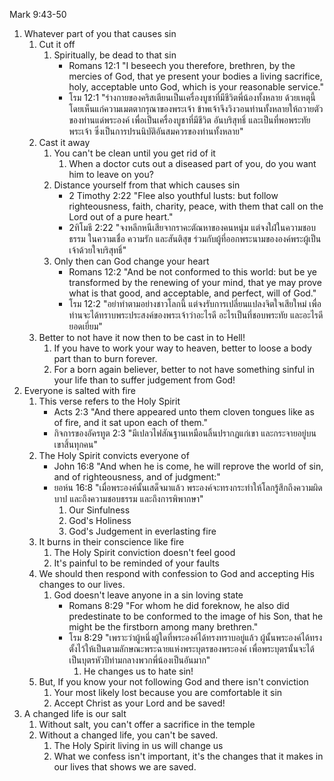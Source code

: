 Mark 9:43-50

1. Whatever part of you that causes sin
    1. Cut it off
        1. Spiritually, be dead to that sin
            - Romans 12:1 "I beseech you therefore, brethren, by the mercies of God, that ye present your bodies a living sacrifice, holy, acceptable unto God, which is your reasonable service."
            - โรม 12:1 "ร่างกายของคริสเตียนเป็นเครื่องบูชาที่มีชีวิตพี่น้องทั้งหลาย ด้วยเหตุนี้โดยเห็นแก่ความเมตตากรุณาของพระเจ้า ข้าพเจ้าจึงวิงวอนท่านทั้งหลายให้ถวายตัวของท่านแด่พระองค์ เพื่อเป็นเครื่องบูชาที่มีชีวิต อันบริสุทธิ์ และเป็นที่พอพระทัยพระเจ้า ซึ่งเป็นการปรนนิบัติอันสมควรของท่านทั้งหลาย"
    2. Cast it away
        1. You can't be clean until you get rid of it
            1. When a doctor cuts out a diseased part of you, do you want him to leave on you?
        2. Distance yourself from that which causes sin
            - 2 Timothy 2:22 "Flee also youthful lusts: but follow righteousness, faith, charity, peace, with them that call on the Lord out of a pure heart."
            - 2ทิโมธี 2:22 "จงหลีกหนีเสียจากราคะตัณหาของคนหนุ่ม แต่จงใฝ่ในความชอบธรรม ในความเชื่อ ความรัก และสันติสุข ร่วมกับผู้ที่ออกพระนามขององค์พระผู้เป็นเจ้าด้วยใจบริสุทธิ์"
        3. Only then can God change your heart
            - Romans 12:2 "And be not conformed to this world: but be ye transformed by the renewing of your mind, that ye may prove what is that good, and acceptable, and perfect, will of God."
            - โรม 12:2 "อย่าทำตามอย่างชาวโลกนี้ แต่จงรับการเปลี่ยนแปลงจิตใจเสียใหม่ เพื่อท่านจะได้ทราบพระประสงค์ของพระเจ้าว่าอะไรดี อะไรเป็นที่ชอบพระทัย และอะไรดียอดเยี่ยม"
    3. Better to not have it now then to be cast in to Hell!
        1. If you have to work your way to heaven, better to loose a body part than to burn forever.
        2. For a born again believer, better to not have something sinful in your life than to suffer judgement from God!
2. Everyone is salted with fire
    1. This verse refers to the Holy Spirit
        - Acts 2:3 "And there appeared unto them cloven tongues like as of fire, and it sat upon each of them."
        - กิจการของอัครทูต 2:3 "มีเปลวไฟสัณฐานเหมือนลิ้นปรากฏแก่เขา และกระจายอยู่บนเขาสิ้นทุกคน"
    2. The Holy Spirit convicts everyone of
        - John 16:8 "And when he is come, he will reprove the world of sin, and of righteousness, and of judgment:"
        - ยอห์น 16:8 "เมื่อพระองค์นั้นเสด็จมาแล้ว พระองค์จะทรงกระทำให้โลกรู้สึกถึงความผิดบาป และถึงความชอบธรรม และถึงการพิพากษา"
            1. Our Sinfulness
            2. God's Holiness
            3. God's Judgement in everlasting fire
    3. It burns in their conscience like fire
        1. The Holy Spirit conviction doesn't feel good
        2. It's painful to be reminded of your faults
    4. We should then respond with confession to God and accepting His changes to our lives.
        1. God doesn't leave anyone in a sin loving state
            - Romans 8:29 "For whom he did foreknow, he also did predestinate to be conformed to the image of his Son, that he might be the firstborn among many brethren."
            - โรม 8:29 "เพราะว่าผู้หนึ่งผู้ใดที่พระองค์ได้ทรงทราบอยู่แล้ว ผู้นั้นพระองค์ได้ทรงตั้งไว้ให้เป็นตามลักษณะพระฉายแห่งพระบุตรของพระองค์ เพื่อพระบุตรนั้นจะได้เป็นบุตรหัวปีท่ามกลางพวกพี่น้องเป็นอันมาก"
                1. He changes us to hate sin!
    5. But, If you know your not following God and there isn't conviction
        1. Your most likely lost because you are comfortable it sin
        2. Accept Christ as your Lord and be saved!
3. A changed life is our salt
    1. Without salt, you can't offer a sacrifice in the temple
    2. Without a changed life, you can't be saved.
        1. The Holy Spirit living in us will change us
        2. What we confess isn't important, it's the changes that it makes in our lives that shows we are saved.